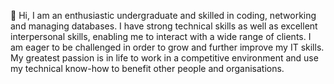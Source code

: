 👋 Hi, I am an enthusiastic undergraduate and skilled in coding, 
networking and managing databases. I have strong technical 
skills as well as excellent interpersonal skills, enabling me to 
interact with a wide range of clients. I am eager to be 
challenged in order to grow and further improve my IT skills. 
My greatest passion is in life to work in a competitive 
environment and use my technical know-how to benefit other 
people and organisations.

<!---
dmsLakmal/dmsLakmal is a ✨ special ✨ repository because its `README.md` (this file) appears on your GitHub profile.
You can click the Preview link to take a look at your changes.
--->
